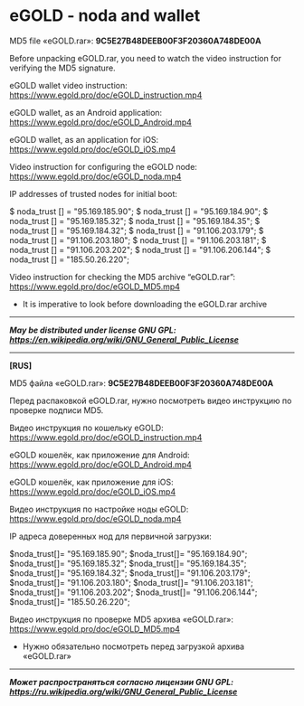 # eGOLD - noda and wallet

MD5 file «eGOLD.rar»: **9C5E27B48DEEB00F3F20360A748DE00A** 

Before unpacking eGOLD.rar, you need to watch the video instruction for verifying the MD5 signature.

eGOLD wallet video instruction: https://www.egold.pro/doc/eGOLD_instruction.mp4

eGOLD wallet, as an Android application: https://www.egold.pro/doc/eGOLD_Android.mp4

eGOLD wallet, as an application for iOS: https://www.egold.pro/doc/eGOLD_iOS.mp4

Video instruction for configuring the eGOLD node: https://www.egold.pro/doc/eGOLD_noda.mp4

IP addresses of trusted nodes for initial boot:

$ noda_trust [] = "95.169.185.90";
$ noda_trust [] = "95.169.184.90";
$ noda_trust [] = "95.169.185.32";
$ noda_trust [] = "95.169.184.35";
$ noda_trust [] = "95.169.184.32";
$ noda_trust [] = "91.106.203.179";
$ noda_trust [] = "91.106.203.180";
$ noda_trust [] = "91.106.203.181";
$ noda_trust [] = "91.106.203.202";
$ noda_trust [] = "91.106.206.144";
$ noda_trust [] = "185.50.26.220";

Video instruction for checking the MD5 archive “eGOLD.rar”: https://www.egold.pro/doc/eGOLD_MD5.mp4
* It is imperative to look before downloading the eGOLD.rar archive

---
_**May be distributed under license GNU GPL: https://en.wikipedia.org/wiki/GNU_General_Public_License**_

---------------------------------------------------------------------

**[RUS]**  

MD5 файла «eGOLD.rar»: **9C5E27B48DEEB00F3F20360A748DE00A**

Перед распаковкой eGOLD.rar, нужно посмотреть видео инструкцию по проверке подписи MD5.

Видео инструкция по кошельку eGOLD: https://www.egold.pro/doc/eGOLD_instruction.mp4

eGOLD кошелёк, как приложение для Android: https://www.egold.pro/doc/eGOLD_Android.mp4

eGOLD кошелёк, как приложение для iOS: https://www.egold.pro/doc/eGOLD_iOS.mp4

Видео инструкция по настройке ноды eGOLD: https://www.egold.pro/doc/eGOLD_noda.mp4

IP адреса доверенных нод для первичной загрузки:

$noda_trust[]= "95.169.185.90";
$noda_trust[]= "95.169.184.90";
$noda_trust[]= "95.169.185.32";
$noda_trust[]= "95.169.184.35";
$noda_trust[]= "95.169.184.32";
$noda_trust[]= "91.106.203.179";
$noda_trust[]= "91.106.203.180";
$noda_trust[]= "91.106.203.181";
$noda_trust[]= "91.106.203.202";
$noda_trust[]= "91.106.206.144";
$noda_trust[]= "185.50.26.220";

Видео инструкция по проверке MD5 архива «eGOLD.rar»: https://www.egold.pro/doc/eGOLD_MD5.mp4
* Нужно обязательно посмотреть перед загрузкой архива «eGOLD.rar»

---
_**Может распространяться согласно лицензии GNU GPL: https://ru.wikipedia.org/wiki/GNU_General_Public_License**_
